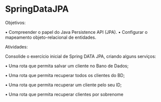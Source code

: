 # SpringDataJPA

Objetivos:

• Compreender o papel do Java Persistence API (JPA).
• Configurar o mapeamento objeto-relacional de entidades.

Atividades:

Consolide o exercício inicial de Spring DATA JPA, criando alguns serviços:

• Uma rota que permita salvar um cliente no Bano de Dados;

• Uma rota que permita recuperar todos os clientes do BD;

• Uma rota que permita recuperar um cliente pelo seu ID;

• Uma rota que permita recuperar clientes por sobrenome
